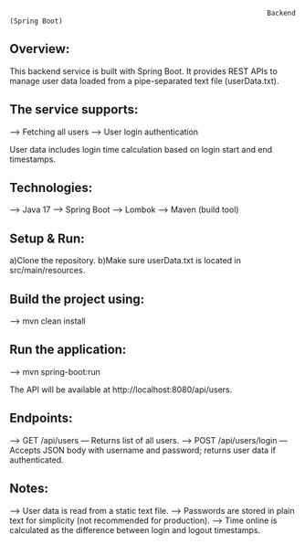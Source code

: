                                                                    Backend (Spring Boot)

Overview:
----------
This backend service is built with Spring Boot. It provides REST APIs to manage user data loaded from a pipe-separated text file (userData.txt). 

The service supports:
---------------------
--> Fetching all users
--> User login authentication

User data includes login time calculation based on login start and end timestamps.

Technologies:
--------------
--> Java 17
--> Spring Boot
--> Lombok
--> Maven (build tool)

Setup & Run:
--------------
a)Clone the repository.
b)Make sure userData.txt is located in src/main/resources.

Build the project using:
------------------------
--> mvn clean install

Run the application:
---------------------
--> mvn spring-boot:run

The API will be available at http://localhost:8080/api/users.

Endpoints:
----------
--> GET /api/users — Returns list of all users.
--> POST /api/users/login — Accepts JSON body with username and password; returns user data if authenticated.

Notes:
-------
--> User data is read from a static text file.
--> Passwords are stored in plain text for simplicity (not recommended for production).
--> Time online is calculated as the difference between login and logout timestamps.


